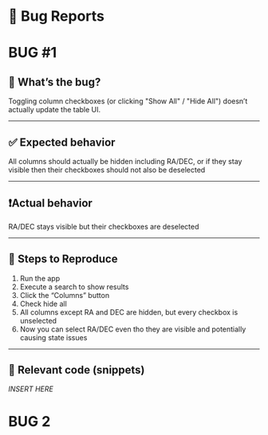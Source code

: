 # 🐞 Bug Reports


# BUG #1

## 🧠 What’s the bug?

<!-- Brief description -->
Toggling column checkboxes (or clicking "Show All" / "Hide All") doesn’t actually update the table UI.

---

## ✅ Expected behavior

<!-- What should happen -->
All columns should actually be hidden including RA/DEC, or if they stay visible then their checkboxes should not also be deselected

---

## ❗Actual behavior

<!-- What is happening -->
RA/DEC stays visible but their checkboxes are deselected

---

## 🔁 Steps to Reproduce

1. Run the app
2. Execute a search to show results
3. Click the “Columns” button
4. Check hide all
5. All columns except RA and DEC are hidden, but every checkbox is unselected
6. Now you can select RA/DEC even tho they are visible and potentially causing state issues


---

## 🧩 Relevant code (snippets)
*INSERT HERE*

# BUG 2

